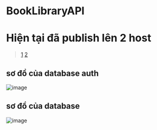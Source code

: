 # BookLibraryAPI

# Hiện tại đã publish lên 2 host
> [1](https://booklibraryapi.up.railway.app/swagger/index.html)
> [2](http://bookshopapi-001-site1.gtempurl.com/swagger/index.html)

## sơ đồ của database auth
![image](https://user-images.githubusercontent.com/54090585/231161708-caae4faf-17d3-4e3f-ad24-407453da5628.png)

## sơ đồ của database
![image](https://user-images.githubusercontent.com/54090585/233761137-01f2ae88-9fde-4969-979c-c077deeea62c.png)
